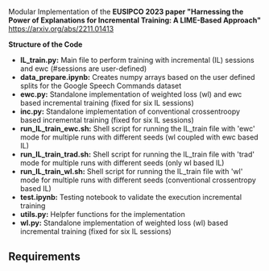 Modular Implementation of the **EUSIPCO 2023 paper "Harnessing the Power of Explanations for Incremental Training: A LIME-Based Approach"** https://arxiv.org/abs/2211.01413

**Structure of the Code**

- **IL_train.py:** 	Main file to perform training with incremental (IL) sessions and ewc (#sessions are user-defined)
- **data_prepare.ipynb:** Creates numpy arrays based on the user defined splits for the Google Speech Commands dataset
- **ewc.py:** Standalone implementation of weighted loss (wl) and ewc based incremental training (fixed for six IL sessions)
- **inc.py:** Standalone implementation of conventional crossentroopy based incremental training (fixed for six IL sessions)
- **run_IL_train_ewc.sh:** 	Shell script for running the IL_train file with 'ewc' mode for multiple runs with different seeds (wl coupled with ewc based IL)
- **run_IL_train_trad.sh:** Shell script for running the IL_train file with 'trad' mode for multiple runs with different seeds (only wl based IL)
- **run_IL_train_wl.sh:** Shell script for running the IL_train file with 'wl' mode for multiple runs with different seeds (conventional crossentropy based IL)
- **test.ipynb:** Testing notebook to validate the execution incremental training
- **utils.py:** Helpfer functions for the implementation
- **wl.py:** Standalone implementation of weighted loss (wl) based incremental training (fixed for six IL sessions)

**Requirements**
-
